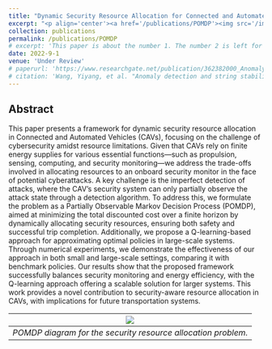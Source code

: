 ```yaml
---
title: "Dynamic Security Resource Allocation for Connected and Automated Vehicles"
excerpt: "<p align='center'><a href='/publications/POMDP'><img src='/images/POMDP.png' style='width: 500px;'/></a></p>"
collection: publications
permalink: /publications/POMDP
# excerpt: 'This paper is about the number 1. The number 2 is left for future work.'
date: 2022-9-1
venue: 'Under Review'
# paperurl: 'https://www.researchgate.net/publication/362382000_Anomaly_Detection_and_String_Stability_Analysis_in_Connected_Automated_Vehicular_Platoons'
# citation: 'Wang, Yiyang, et al. "Anomaly detection and string stability analysis in connected automated vehicular platoons." <i>Transportation Research Part C: Emerging Technologies 151 (2023): 104114.</i>'
---
```


<!-- [[PDF]](https://www.researchgate.net/publication/345699783_Adversarial_Online_Learning_with_Variable_Plays_in_the_Pursuit-Evasion_Game_Theoretical_Foundations_and_Application_in_Connected_and_Automated_Vehicle_Cybersecurity)
[[CODE]](https://github.com/wayiya/adversarial_multi_armed_bandit_variable_plays) -->

## Abstract
This paper presents a framework for dynamic security resource allocation in Connected and Automated Vehicles (CAVs), focusing on the challenge of cybersecurity amidst resource limitations. Given that CAVs rely on finite energy supplies for various essential functions—such as propulsion, sensing, computing, and security monitoring—we address the trade-offs involved in allocating resources to an onboard security monitor in the face of potential cyberattacks. A key challenge is the imperfect detection of attacks, where the CAV’s security system can only partially observe the attack state through a detection algorithm. To address this, we formulate the problem as a Partially Observable Markov Decision Process (POMDP), aimed at minimizing the total discounted cost over a finite horizon by dynamically allocating security resources, ensuring both safety and successful trip completion. Additionally, we propose a Q-learning-based approach for approximating optimal policies in large-scale systems. Through numerical experiments, we demonstrate the effectiveness of our approach in both small and large-scale settings, comparing it with benchmark policies. Our results show that the proposed framework successfully balances security monitoring and energy efficiency, with the Q-learning approach offering a scalable solution for larger systems. This work provides a novel contribution to security-aware resource allocation in CAVs, with implications for future transportation systems.

| ![](/images/POMDP.png) |
|:--:|
| *POMDP diagram for the security resource allocation problem.* |
